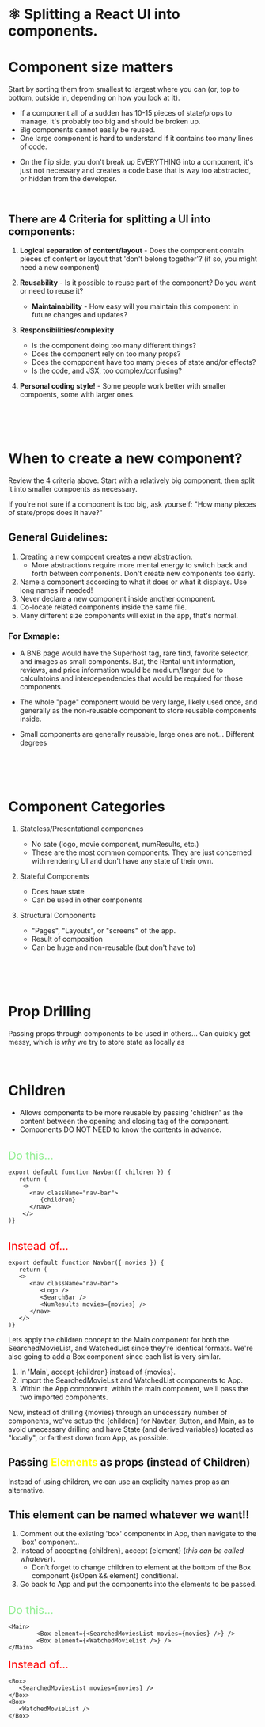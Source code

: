 <style>
   .green {
      color: lightgreen;
      font-size: 22px;
   }
   .red {
      color: red;
      font-size: 22px;
   }
</style>
<br />

# ⚛️ Splitting a React UI into components.

<h1>Component size matters</h1>

Start by sorting them from smallest to largest where you can (or, top to bottom, outside in, depending on how you look at it).

- If a component all of a sudden has 10-15 pieces of state/props to manage, it's probably too big and should be broken up.
- Big components cannot easily be reused.
- One large component is hard to understand if it contains too many lines of code.

* On the flip side, you don't break up EVERYTHING into a component, it's just not necessary and creates a code base that is way too abstracted, or hidden from the developer.

<br />

## There are 4 Criteria for splitting a UI into components:

1. **Logical separation of content/layout** - Does the component contain pieces of content or layout that 'don't belong together'? (if so, you might need a new component)

2. **Reusability** - Is it possible to reuse part of the component? Do you want or need to reuse it?

   - **Maintainability** - How easy will you maintain this component in future changes and updates?

3. **Responsibilities/complexity**

   - Is the component doing too many different things?
   - Does the component rely on too many props?
   - Does the compponent have too many pieces of state and/or effects?
   - Is the code, and JSX, too complex/confusing?

4. **Personal coding style!** - Some people work better with smaller compoents, some with larger ones.

<br />
<br />
<br />

# When to create a new component?

Review the 4 criteria above. Start with a relatively big component, then split it into smaller compoents as necessary.

If you're not sure if a component is too big, ask yourself: "How many pieces of state/props does it have?"

## General Guidelines:

1. Creating a new compoent creates a new abstraction.
   - More abstractions require more mental energy to switch back and forth between components. Don't create new components too early.
2. Name a component according to what it does or what it displays. Use long names if needed!
3. Never declare a new component inside another component.
4. Co-locate related components inside the same file.
5. Many different size components will exist in the app, that's normal.

### For Exmaple:

- A BNB page would have the Superhost tag, rare find, favorite selector, and images as small components. But, the Rental unit information, reviews, and price information would be medium/larger due to calculatoins and interdependencies that would be required for those components.

- The whole "page" component would be very large, likely used once, and generally as the non-reusable component to store reusable components inside.

- Small components are generally reusable, large ones are not... Different degrees

<br />
<br />
<br />

# Component Categories

1. Stateless/Presentational componenes

   - No sate (logo, movie component, numResults, etc.)
   - These are the most common components. They are just concerned with rendering UI and don't have any state of their own.

2. Stateful Components

   - Does have state
   - Can be used in other components

3. Structural Components
   - "Pages", "Layouts", or "screens" of the app.
   - Result of composition
   - Can be huge and non-reusable (but don't have to)

<br />
<br />
<br />

# Prop Drilling

Passing props through components to be used in others... Can quickly get messy, which is _why_ we try to store state as locally as
<br />
<br />
<br />

# Children

- Allows components to be more reusable by passing 'chidlren' as the content between the opening and closing tag of the component.
- Components DO NOT NEED to know the contents in advance.
<br /><br />
<div class="green">
Do this...
</div>

```
export default function Navbar({ children }) {
   return (
    <>
      <nav className="nav-bar">
         {children}
      </nav>
    </>
)}

```

<br />
<div class="red">
Instead of...
</div>

```
export default function Navbar({ movies }) {
   return (
   <>
      <nav className="nav-bar">
         <Logo />
         <SearchBar />
         <NumResults movies={movies} />
      </nav>
   </>
)}

```

Lets apply the children concept to the Main component for both the SearchedMovieList, and WatchedList since they're identical formats. We're also going to add a Box component since each list is very similar.

1. In 'Main', accept {children} instead of {movies}.
2. Import the SearchedMovieLsit and WatchedList components to App.
3. Within the App component, within the main component, we'll pass the two imported components.

Now, instead of drilling {movies} through an unecessary number of components, we've setup the {children} for Navbar, Button, and Main, as to avoid unecessary drilling and have State (and derived variables) located as "locally", or farthest down from App, as possible.

## Passing <span style="color: yellow">Elements </span>as props (instead of Children)

Instead of using children, we can use an explicity names prop as an alternative.

## This element can be named whatever we want!!</span>

1. Comment out the existing 'box' componentx in App, then navigate to the 'box' component..
2. Instead of accepting {children}, accept {element} (_this can be called whatever_).
   - Don't forget to change children to element at the bottom of the Box component {isOpen && element} conditional.
3. Go back to App and put the components into the elements to be passed.
   <br />
   <br />

<div class="green">
Do this...
</div>

```
<Main>
        <Box element={<SearchedMoviesList movies={movies} />} />
        <Box element={<WatchedMovieList />} />
</Main>
```

<div class="red">
Instead of...
</div>

```
<Box>
   <SearchedMoviesList movies={movies} />
</Box>
<Box>
   <WatchedMovieList />
</Box>
```
